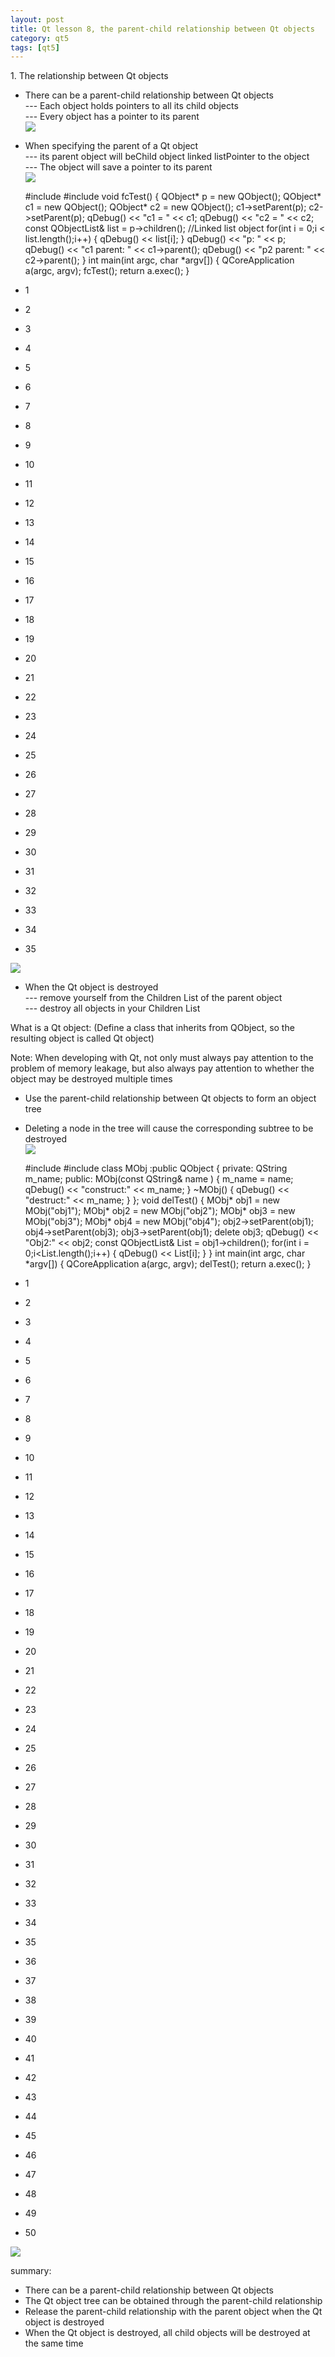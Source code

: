 ```yaml
---
layout: post
title: Qt lesson 8, the parent-child relationship between Qt objects
category: qt5
tags: [qt5]
---
```

1\. The relationship between Qt objects

* There can be a parent-child relationship between Qt objects  
--- Each object holds pointers to all its child objects  
--- Every object has a pointer to its parent  
![ ](./assets/2021-07-25/a05b0a6405abdcd64cff5a32ba5ff7f4.png)
* When specifying the parent of a Qt object  
--- its parent object will beChild object linked listPointer to the object  
--- The object will save a pointer to its parent  
![ ](./assets/2021-07-25/ccb1e44263906b76b6cf44020238d5e0.png)
    
    #include <QCoreApplication> #include <QDebug> void fcTest() { QObject* p = new QObject(); QObject* c1 = new QObject(); QObject* c2 = new QObject(); c1->setParent(p); c2->setParent(p); qDebug() << "c1 = " << c1; qDebug() << "c2 = " << c2; const QObjectList& list = p->children(); //Linked list object for(int i = 0;i < list.length();i++) { qDebug() << list[i]; } qDebug() << "p: " << p; qDebug() << "c1 parent: " << c1->parent(); qDebug() << "p2 parent: " << c2->parent(); } int main(int argc, char *argv[]) { QCoreApplication a(argc, argv); fcTest(); return a.exec(); } 
    

* 1

* 2

* 3

* 4

* 5

* 6

* 7

* 8

* 9

* 10

* 11

* 12

* 13

* 14

* 15

* 16

* 17

* 18

* 19

* 20

* 21

* 22

* 23

* 24

* 25

* 26

* 27

* 28

* 29

* 30

* 31

* 32

* 33

* 34

* 35

![ ](./assets/2021-07-25/bcd0239732a4734902933846ee1953a0.png)

* When the Qt object is destroyed  
--- remove yourself from the Children List of the parent object  
--- destroy all objects in your Children List

What is a Qt object: (Define a class that inherits from QObject, so the resulting object is called Qt object)

Note: When developing with Qt, not only must always pay attention to the problem of memory leakage, but also always pay attention to whether the object may be destroyed multiple times

* Use the parent-child relationship between Qt objects to form an object tree
* Deleting a node in the tree will cause the corresponding subtree to be destroyed  
![ ](./assets/2021-07-25/db435191be7da2b0e930d0203ffb1919.png)
    
    #include <QCoreApplication> #include <QDebug> class MObj :public QObject { private: QString m_name; public: MObj(const QString& name ) { m_name = name; qDebug() << "construct:" << m_name; } ~MObj() { qDebug() << "destruct:" << m_name; } }; void delTest() { MObj* obj1 = new MObj("obj1"); MObj* obj2 = new MObj("obj2"); MObj* obj3 = new MObj("obj3"); MObj* obj4 = new MObj("obj4"); obj2->setParent(obj1); obj4->setParent(obj3); obj3->setParent(obj1); delete obj3; qDebug() << "Obj2:" << obj2; const QObjectList& List = obj1->children(); for(int i = 0;i<List.length();i++) { qDebug() << List[i]; } } int main(int argc, char *argv[]) { QCoreApplication a(argc, argv); delTest(); return a.exec(); } 
    

* 1

* 2

* 3

* 4

* 5

* 6

* 7

* 8

* 9

* 10

* 11

* 12

* 13

* 14

* 15

* 16

* 17

* 18

* 19

* 20

* 21

* 22

* 23

* 24

* 25

* 26

* 27

* 28

* 29

* 30

* 31

* 32

* 33

* 34

* 35

* 36

* 37

* 38

* 39

* 40

* 41

* 42

* 43

* 44

* 45

* 46

* 47

* 48

* 49

* 50

![ ](./assets/2021-07-25/bbb71b408f8ea1cc0ab5b9cac69b4f42.png)

summary:

* There can be a parent-child relationship between Qt objects
* The Qt object tree can be obtained through the parent-child relationship
* Release the parent-child relationship with the parent object when the Qt object is destroyed
* When the Qt object is destroyed, all child objects will be destroyed at the same time